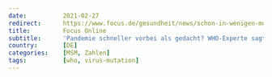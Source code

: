 ```yaml
---
date:          2021-02-27
redirect:      https://www.focus.de/gesundheit/news/schon-in-wenigen-monaten-ist-die-pandemie-schneller-vorbei-als-gedacht-who-experte-sagt-baldiges-ende-voraus_id_13019357.html
title:         Focus Online
subtitle:      'Pandemie schneller vorbei als gedacht? WHO-Experte sagt baldiges Corona-Ende voraus'
country:       [DE]
categories:    [MSM, Zahlen]
tags:          [who, virus-mutation]
---
```


